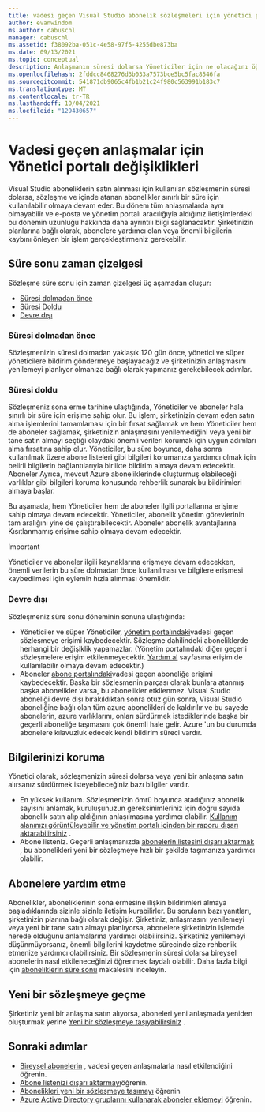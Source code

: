 ```yaml
---
title: vadesi geçen Visual Studio abonelik sözleşmeleri için yönetici portalı değişiklikleri | Microsoft Docs
author: evanwindom
ms.author: cabuschl
manager: cabuschl
ms.assetid: f38092ba-051c-4e58-97f5-4255dbe873ba
ms.date: 09/13/2021
ms.topic: conceptual
description: Anlaşmanın süresi dolarsa Yöneticiler için ne olacağını öğrenin
ms.openlocfilehash: 2fddcc8468276d3b033a7573bce5bc5fac8546fa
ms.sourcegitcommit: 541871db9065c4fb1b21c24f980c563991b183c7
ms.translationtype: MT
ms.contentlocale: tr-TR
ms.lasthandoff: 10/04/2021
ms.locfileid: "129430657"
---
```

# <a name="admin-portal-changes-for-expired-agreements"></a>Vadesi geçen anlaşmalar için Yönetici portalı değişiklikleri
Visual Studio aboneliklerin satın alınması için kullanılan sözleşmenin süresi dolarsa, sözleşme ve içinde atanan abonelikler sınırlı bir süre için kullanılabilir olmaya devam eder.  Bu dönem tüm anlaşmalarda aynı olmayabilir ve e-posta ve yönetim portalı aracılığıyla aldığınız iletişimlerdeki bu dönemin uzunluğu hakkında daha ayrıntılı bilgi sağlanacaktır.  Şirketinizin planlarına bağlı olarak, abonelere yardımcı olan veya önemli bilgilerin kaybını önleyen bir işlem gerçekleştirmeniz gerekebilir.

## <a name="expiration-timeline"></a>Süre sonu zaman çizelgesi 
Sözleşme süre sonu için zaman çizelgesi üç aşamadan oluşur:
- [Süresi dolmadan önce](#prior-to-expiration)
- [Süresi Doldu](#expired)
- [Devre dışı](#disabled)

### <a name="prior-to-expiration"></a>Süresi dolmadan önce
Sözleşmenizin süresi dolmadan yaklaşık 120 gün önce, yönetici ve süper yöneticilere bildirim göndermeye başlayacağız ve şirketinizin anlaşmasını yenilemeyi planlıyor olmanıza bağlı olarak yapmanız gerekebilecek adımlar. 

### <a name="expired"></a>Süresi doldu
Sözleşmeniz sona erme tarihine ulaştığında, Yöneticiler ve aboneler hala sınırlı bir süre için erişime sahip olur.  Bu işlem, şirketinizin devam eden satın alma işlemlerini tamamlaması için bir fırsat sağlamak ve hem Yöneticiler hem de aboneler sağlamak, şirketinizin anlaşmasını yenilemediğini veya yeni bir tane satın almayı seçtiği olaydaki önemli verileri korumak için uygun adımları alma fırsatına sahip olur.  Yöneticiler, bu süre boyunca, daha sonra kullanılmak üzere abone listeleri gibi bilgileri korumanıza yardımcı olmak için belirli bilgilerin bağlantılarıyla birlikte bildirim almaya devam edecektir.  Aboneler Ayrıca, mevcut Azure aboneliklerinde oluşturmuş olabileceği varlıklar gibi bilgileri koruma konusunda rehberlik sunarak bu bildirimleri almaya başlar.  

Bu aşamada, hem Yöneticiler hem de aboneler ilgili portallarına erişime sahip olmaya devam edecektir.  Yöneticiler, abonelik yönetim görevlerinin tam aralığını yine de çalıştırabilecektir.  Aboneler abonelik avantajlarına Kısıtlanmamış erişime sahip olmaya devam edecektir.  

> [!IMPORTANT]
> Yöneticiler ve aboneler ilgili kaynaklarına erişmeye devam edecekken, önemli verilerin bu süre dolmadan önce kullanılması ve bilgilere erişmesi kaybedilmesi için eylemin hızla alınması önemlidir.

### <a name="disabled"></a>Devre dışı
Sözleşmeniz süre sonu döneminin sonuna ulaştığında:
- Yöneticiler ve süper Yöneticiler, [yönetim portalındaki](https://manage.visualstudio.com)vadesi geçen sözleşmeye erişimi kaybedecektir.  Sözleşme dahilindeki aboneliklerde herhangi bir değişiklik yapamazlar.  (Yönetim portalındaki diğer geçerli sözleşmelere erişim etkilenmeyecektir.  [Yardım al](https://manage.visualstudio.com/gethelp) sayfasına erişim de kullanılabilir olmaya devam edecektir.)
- Aboneler [abone portalındaki](https://my.visualstudio.com)vadesi geçen aboneliğe erişimi kaybedecektir.  Başka bir sözleşmenin parçası olarak bunlara atanmış başka abonelikler varsa, bu abonelikler etkilenmez. Visual Studio aboneliği devre dışı bırakıldıktan sonra otuz gün sonra, Visual Studio aboneliğine bağlı olan tüm azure abonelikleri de kaldırılır ve bu sayede abonelerin, azure varlıklarını, onları sürdürmek istediklerinde başka bir geçerli aboneliğe taşımasını çok önemli hale gelir.  Azure 'un bu durumda abonelere kılavuzluk edecek kendi bildirim süreci vardır.  

## <a name="preserving-your-information"></a>Bilgilerinizi koruma
Yönetici olarak, sözleşmenizin süresi dolarsa veya yeni bir anlaşma satın alırsanız sürdürmek isteyebileceğiniz bazı bilgiler vardır. 
- En yüksek kullanım.  Sözleşmenizin ömrü boyunca atadığınız abonelik sayısını anlamak, kuruluşunuzun gereksinimleriniz için doğru sayıda abonelik satın alıp aldığının anlaşılmasına yardımcı olabilir.  [Kullanım alanınızı görüntüleyebilir ve yönetim portalı içinden bir raporu dışarı aktarabilirsiniz](maximum-usage.md) .  
- Abone listeniz.  Geçerli anlaşmanızda [abonelerin listesini dışarı aktarmak](exporting-subscriptions.md) , bu abonelikleri yeni bir sözleşmeye hızlı bir şekilde taşımanıza yardımcı olabilir.  

## <a name="assisting-subscribers"></a>Abonelere yardım etme
Abonelikler, aboneliklerinin sona ermesine ilişkin bildirimleri almaya başladıklarında sizinle sizinle iletişim kurabilirler.  Bu soruların bazı yanıtları, şirketinizin planına bağlı olarak değişir.  Şirketiniz, anlaşmasını yenilemeyi veya yeni bir tane satın almayı planlıyorsa, abonelere şirketinizin işlemde nerede olduğunu anlamalarına yardımcı olabilirsiniz.  Şirketiniz yenilemeyi düşünmüyorsanız, önemli bilgilerini kaydetme sürecinde size rehberlik etmenize yardımcı olabilirsiniz.  Bir sözleşmenin süresi dolarsa bireysel abonelerin nasıl etkileneceğinizi öğrenmek faydalı olabilir. Daha fazla bilgi için [aboneliklerin süre sonu](subscription-expiration.md) makalesini inceleyin. 

## <a name="moving-to-a-new-agreement"></a>Yeni bir sözleşmeye geçme
Şirketiniz yeni bir anlaşma satın alıyorsa, aboneleri yeni anlaşmada yeniden oluşturmak yerine [Yeni bir sözleşmeye taşıyabilirsiniz](migrate-subscriptions.md) .  

## <a name="next-steps"></a>Sonraki adımlar
- [Bireysel abonelerin](subscription-expiration.md) , vadesi geçen anlaşmalarla nasıl etkilendiğini öğrenin.
- [Abone listenizi dışarı aktarmayı](exporting-subscriptions.md)öğrenin.
- [Abonelikleri yeni bir sözleşmeye taşımayı](migrate-subscriptions.md) öğrenin
- [Azure Active Directory gruplarını kullanarak aboneler eklemeyi](assign-license-bulk.md#use-azure-active-directory-groups-to-assign-subscriptions) öğrenin.
